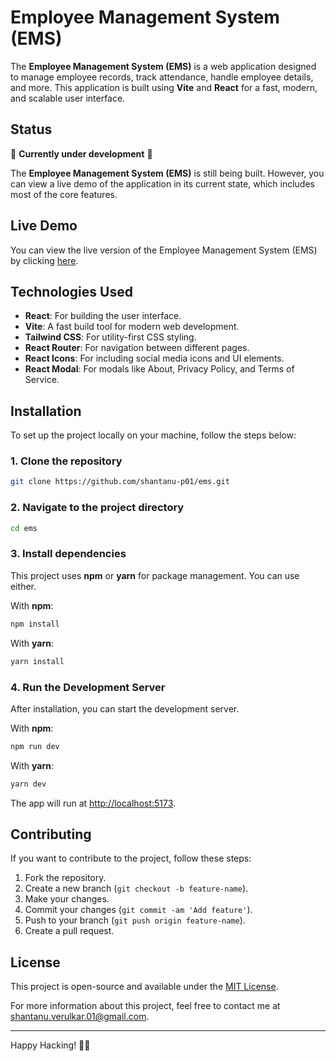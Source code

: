 # Employee Management System (EMS)

The **Employee Management System (EMS)** is a web application designed to manage employee records, track attendance, handle employee details, and more. This application is built using **Vite** and **React** for a fast, modern, and scalable user interface.

## Status

🚧 **Currently under development** 🚧

The **Employee Management System (EMS)** is still being built. However, you can view a live demo of the application in its current state, which includes most of the core features.

## Live Demo

You can view the live version of the Employee Management System (EMS) by clicking [here](https://ems.hitohitonomi.cloud).

## Technologies Used

- **React**: For building the user interface.
- **Vite**: A fast build tool for modern web development.
- **Tailwind CSS**: For utility-first CSS styling.
- **React Router**: For navigation between different pages.
- **React Icons**: For including social media icons and UI elements.
- **React Modal**: For modals like About, Privacy Policy, and Terms of Service.
  
## Installation

To set up the project locally on your machine, follow the steps below:

### 1. Clone the repository

```bash
git clone https://github.com/shantanu-p01/ems.git
```

### 2. Navigate to the project directory

```bash
cd ems
```

### 3. Install dependencies

This project uses **npm** or **yarn** for package management. You can use either.

With **npm**:

```bash
npm install
```

With **yarn**:

```bash
yarn install
```

### 4. Run the Development Server

After installation, you can start the development server.

With **npm**:

```bash
npm run dev
```

With **yarn**:

```bash
yarn dev
```

The app will run at [http://localhost:5173](http://localhost:5173).

## Contributing

If you want to contribute to the project, follow these steps:

1. Fork the repository.
2. Create a new branch (`git checkout -b feature-name`).
3. Make your changes.
4. Commit your changes (`git commit -am 'Add feature'`).
5. Push to your branch (`git push origin feature-name`).
6. Create a pull request.

## License

This project is open-source and available under the [MIT License](LICENSE).

For more information about this project, feel free to contact me at [shantanu.verulkar.01@gmail.com](mailto:shantanu.verulkar.01@gmail.com).

---

Happy Hacking! 👨‍💻